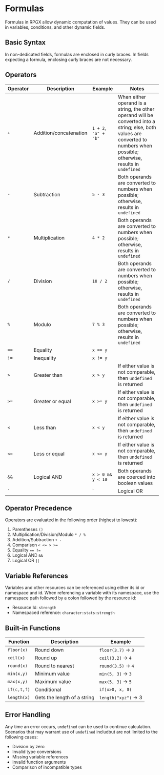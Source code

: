 # Formulas

Formulas in RPGX allow dynamic computation of values. They can be used in variables, conditions, and other dynamic fields.

## Basic Syntax

In non-dedicated fields, formulas are enclosed in curly braces. In fields expecting a formula, enclosing curly braces are not necessary.

## Operators

| Operator | Description | Example | Notes |
|----------|-------------|---------|-------|
| `+` | Addition/concatenation | `1 + 2`, `"a" + "b"` | When either operand is a string, the other operand will be converted into a string; else, both values are converted to numbers when possible; otherwise, results in `undefined` |
| `-` | Subtraction | `5 - 3` | Both operands are converted to numbers when possible; otherwise, results in `undefined` |
| `*` | Multiplication | `4 * 2` | Both operands are converted to numbers when possible; otherwise, results in `undefined` |
| `/` | Division | `10 / 2` | Both operands are converted to numbers when possible; otherwise, results in `undefined` |
| `%` | Modulo | `7 % 3` | Both operands are converted to numbers when possible; otherwise, results in `undefined` |
| `==` | Equality | `x == y` |  |
| `!=` | Inequality | `x != y` |  |
| `>` | Greater than | `x > y` | If either value is not comparable, then `undefined` is returned |
| `>=` | Greater or equal | `x >= y` | If either value is not comparable, then `undefined` is returned |
| `<` | Less than | `x < y` | If either value is not comparable, then `undefined` is returned |
| `<=` | Less or equal | `x <= y` | If either value is not comparable, then `undefined` is returned |
| `&&` | Logical AND | `x > 0 && y < 10` | Both operands are coerced into boolean values |
| `||` | Logical OR | `x < 0 || x > 10` | Both operands are coerced into boolean values |

## Operator Precedence

Operators are evaluated in the following order (highest to lowest):

1. Parentheses `()`
2. Multiplication/Division/Modulo `* / %`
3. Addition/Subtraction `+ -`
4. Comparison `< <= > >=`
5. Equality `== !=`
6. Logical AND `&&`
7. Logical OR `||`

## Variable References

Variables and other resources can be referenced using either its id or namespace and id. When referencing a variable with its namespace, use the namespace path followed by a colon followed by the resource id:

- Resource Id: `strength`
- Namespaced reference: `character:stats:strength`

## Built-in Functions

| Function | Description | Example |
|----------|-------------|---------|
| `floor(x)` | Round down | `floor(3.7)` -> `3` |
| `ceil(x)` | Round up | `ceil(3.2)` -> `4` |
| `round(x)` | Round to nearest | `round(3.5)` -> `4` |
| `min(x,y)` | Minimum value | `min(5, 3)` -> `3` |
| `max(x,y)` | Maximum value | `max(5, 3)` -> `5` |
| `if(c,t,f)` | Conditional | `if(x>0, x, 0)` |
| `length(x)` | Gets the length of a string | `length("xyz")` -> 3 |

## Error Handling

Any time an error occurs, `undefined` can be used to continue calculation. Scenarios that may warrant use of `undefined` includbut are not limited to the following cases:

- Division by zero
- Invalid type conversions
- Missing variable references
- Invalid function arguments
- Comparison of incompatible types
